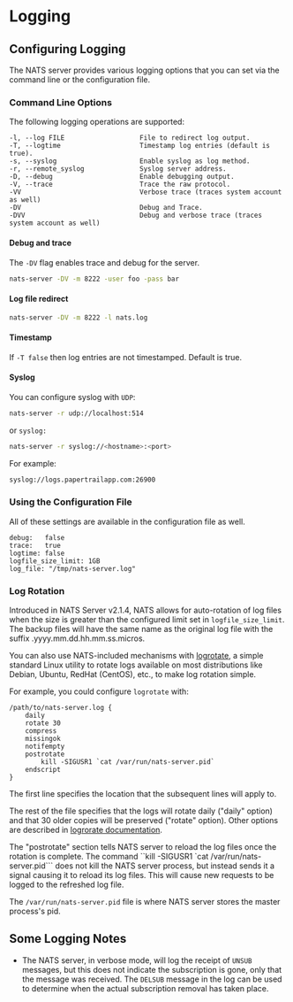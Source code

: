 # Logging

## Configuring Logging

The NATS server provides various logging options that you can set via the command line or the configuration file.

### Command Line Options

The following logging operations are supported:

```text
-l, --log FILE                   File to redirect log output.
-T, --logtime                    Timestamp log entries (default is true).
-s, --syslog                     Enable syslog as log method.
-r, --remote_syslog              Syslog server address.
-D, --debug                      Enable debugging output.
-V, --trace                      Trace the raw protocol.
-VV                              Verbose trace (traces system account as well)
-DV                              Debug and Trace.
-DVV                             Debug and verbose trace (traces system account as well)
```

#### Debug and trace

The `-DV` flag enables trace and debug for the server.

```bash
nats-server -DV -m 8222 -user foo -pass bar
```

#### Log file redirect

```bash
nats-server -DV -m 8222 -l nats.log
```

#### Timestamp

If `-T false` then log entries are not timestamped. Default is true.

#### Syslog

You can configure syslog with `UDP`:

```bash
nats-server -r udp://localhost:514
```

or `syslog:`

```bash
nats-server -r syslog://<hostname>:<port>
```

For example:

```bash
syslog://logs.papertrailapp.com:26900
```

### Using the Configuration File

All of these settings are available in the configuration file as well.

```text
debug:   false
trace:   true
logtime: false
logfile_size_limit: 1GB
log_file: "/tmp/nats-server.log"
```

### Log Rotation

Introduced in NATS Server v2.1.4, NATS allows for auto-rotation of log files when the size is greater than the configured limit set in `logfile_size_limit`. The backup files will have the same name as the original log file with the suffix .yyyy.mm.dd.hh.mm.ss.micros.

You can also use NATS-included mechanisms with [logrotate](https://github.com/logrotate/logrotate), a simple standard Linux utility to rotate logs available on most distributions like Debian, Ubuntu, RedHat \(CentOS\), etc., to make log rotation simple.

For example, you could configure `logrotate` with:

```text
/path/to/nats-server.log {
    daily
    rotate 30
    compress
    missingok
    notifempty
    postrotate
        kill -SIGUSR1 `cat /var/run/nats-server.pid`
    endscript
}
```

The first line specifies the location that the subsequent lines will apply to.

The rest of the file specifies that the logs will rotate daily \("daily" option\) and that 30 older copies will be preserved \("rotate" option\). Other options are described in [logrorate documentation](https://linux.die.net/man/8/logrotate).

The "postrotate" section tells NATS server to reload the log files once the rotation is complete. The command ``kill -SIGUSR1 `cat /var/run/nats-server.pid```  does not kill the NATS server process, but instead sends it a signal causing it to reload its log files. This will cause new requests to be logged to the refreshed log file.

The `/var/run/nats-server.pid` file is where NATS server stores the master process's pid.

## Some Logging Notes

* The NATS server, in verbose mode, will log the receipt of `UNSUB` messages, but this does not indicate the subscription is gone, only that the message was received. The `DELSUB` message in the log can be used to determine when the actual subscription removal has taken place.

